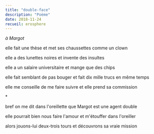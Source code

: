 ```yaml
---
title: "double-face"
description: "Poème"
date: 2018-11-24
recueil: erosphere
---
```


*à Margot*

elle fait une thèse
et met ses chaussettes comme un clown

elle a des lunettes noires
et invente des insultes

elle a un salaire universitaire
et mange que des chips

elle fait semblant de pas bouger
et fait dix mille trucs en même temps

elle me conseille de me faire suivre
et elle prend sa commission

\*

bref on me dit dans l'oreillette
que Margot est une agent double

elle pourrait bien nous faire l'amour
et m'étouffer dans l'oreiller

alors jouons-lui deux-trois tours
et découvrons sa vraie mission

